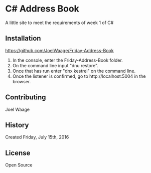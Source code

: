 # C# Address Book

A little site to meet the requirements of week 1 of C#
## Installation

https://github.com/JoelWaage/Friday-Address-Book

1. In the console, enter the Friday-Address-Book folder.  
2. On the command line input "dnu restore".
3. Once that has run enter "dnx kestrel" on the command line.  
4. Once the listener is confirmed, go to http://localhost:5004 in the browser.



## Contributing

Joel Waage

## History

Created Friday, July 15th, 2016

## License

Open Source
